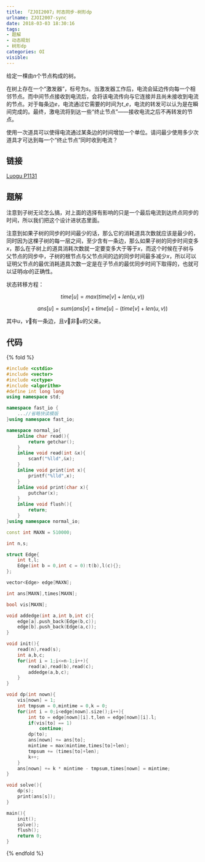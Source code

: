 ```yaml
---
title: 「ZJOI2007」时态同步-树形dp
urlname: ZJOI2007-sync
date: 2018-03-03 18:30:16
tags:
- 题解
- 动态规划
- 树形dp
categories: OI
visible:
---
```


给定一棵由$n$个节点构成的树。

在树上存在一个“激发器”，标号为$s$。当激发器工作后，电流会延边传向每一个相邻节点。而中间节点接收到电流后，会将该电流传向与它连接并且尚未接收到电流的节点。对于每条边$e$，电流通过它需要的时间为$t\_e$，电流的转发可以认为是在瞬间完成的。最终，激电流将到达一些“终止节点”――接收电流之后不再转发的节点。

使用一次道具可以使得电流通过某条边的时间增加一个单位。请问最少使用多少次道具才可达到每一个“终止节点”同时收到电流？

<!-- more -->

## 链接

[Luogu P1131](https://www.luogu.org/problemnew/show/P1131)

## 题解

注意到子树无论怎么搞，对上面的选择有影响的只是一个最后电流到达终点同步的时间，所以我们把这个设计进状态里面。

注意到如果子树的同步的时间最少的话，那么它的消耗道具次数就应该是最少的，同时因为这棵子树的每一层之间，至少含有一条边，那么如果子树的同步时间变多$x$，那么在子树上的道具消耗次数就一定要变多大于等于$x$，而这个时候在子树与父节点的同步中，子树的根节点与父节点间的边的同步时间最多减少$x$，所以可以证明父节点的最优消耗道具次数一定是在子节点的最优同步时间下取得的，也就可以证明$dp$的正确性。

状态转移方程：

$$
time[u] = max(time[v]+len(u,v))
$$

$$
ans[u] = sum(ans[v]+time[u]-(time[v]+len(u,v))
$$

其中$u$，$v$有一条边，且$v$非$u$的父亲。

## 代码

{% fold %}

```cpp
#include <cstdio>
#include <vector>
#include <cctype>
#include <algorithm>
#define int long long
using namespace std;

namespace fast_io {
    ...//省略快读模版
}using namespace fast_io;

namespace normal_io{
    inline char read(){
        return getchar();
    }
    inline void read(int &x){
        scanf("%lld",&x);
    }
    inline void print(int x){
        printf("%lld",x);
    }
    inline void print(char x){
        putchar(x);
    }
    inline void flush(){
        return;
    }
}using namespace normal_io;

const int MAXN = 510000;

int n,s;

struct Edge{
    int t,l;
    Edge(int b = 0,int c = 0):t(b),l(c){};
};

vector<Edge> edge[MAXN];

int ans[MAXN],times[MAXN];

bool vis[MAXN];

void addedge(int a,int b,int c){
    edge[a].push_back(Edge(b,c));
    edge[b].push_back(Edge(a,c));
}

void init(){
    read(n),read(s);
    int a,b,c;
    for(int i = 1;i<=n-1;i++){
        read(a),read(b),read(c);
        addedge(a,b,c);
    }
}

void dp(int nown){
    vis[nown] = 1;
    int tmpsum = 0,mintime = 0,k = 0;
    for(int i = 0;i<edge[nown].size();i++){
        int to = edge[nown][i].t,len = edge[nown][i].l;
        if(vis[to] == 1)
            continue;
        dp(to);
        ans[nown] += ans[to];
        mintime = max(mintime,times[to]+len);
        tmpsum += (times[to]+len);
        k++;
    }
    ans[nown] += k * mintime - tmpsum,times[nown] = mintime;
}

void solve(){
    dp(s);
    print(ans[s]);
}

main(){
    init();
    solve();
    flush();
    return 0;
}
```

{% endfold %}
